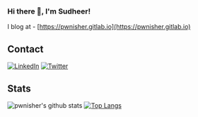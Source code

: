 ### Hi there 👋, I'm Sudheer!

I blog at - [https://pwnisher.gitlab.io](https://pwnisher.gitlab.io)

## Contact

<a href="https://in.linkedin.com/in/sudheer-varma-b36826105" target="_blank"><img src="https://img.shields.io/badge/LinkedIn-%230077B5.svg?&style=flat-square&logo=linkedin&logoColor=white" alt="LinkedIn"></a>
<a href="https://twitter.com/0xpwnisher" target="_blank"><img src="https://img.shields.io/badge/-Twitter-1ca0f1?style=flat-square&labelColor=1ca0f1&logo=twitter&logoColor=white" alt="Twitter"></a>


## Stats
![pwnisher's github stats](https://github-readme-stats.vercel.app/api?username=pwn1sher&show_icons=true&hide_border=false&theme=tokyonight&count_private=true&hide_title=false)
[![Top Langs](https://github-readme-stats.vercel.app/api/top-langs/?username=pwn1sher&hide=html&theme=tokyonight&layout=compact)](https://github.com/anuraghazra/github-readme-stats)



<!--
**pwn1sher/pwn1sher** is a ✨ _special_ ✨ repository because its `README.md` (this file) appears on your GitHub profile.

Here are some ideas to get you started:

- 🔭 I’m currently working on ...
- 🌱 I’m currently learning ...
- 👯 I’m looking to collaborate on ...
- 🤔 I’m looking for help with ...
- 💬 Ask me about ...
- 📫 How to reach me: ...
- 😄 Pronouns: ...
- ⚡ Fun fact: ...
-->

